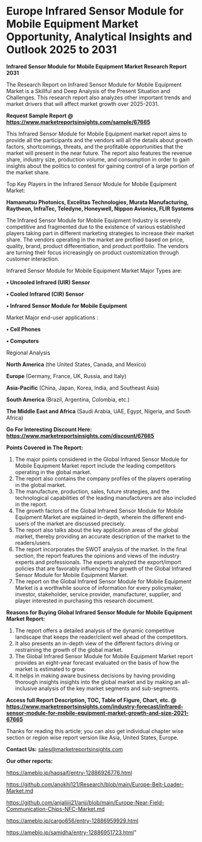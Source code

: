 # Europe Infrared Sensor Module for Mobile Equipment Market Opportunity, Analytical Insights and Outlook 2025 to 2031

<strong>Infrared Sensor Module for Mobile Equipment Market Research Report 2031</strong>

The Research Report on Infrared Sensor Module for Mobile Equipment Market is a Skillful and Deep Analysis of the Present Situation and Challenges. This research report also analyzes other important trends and market drivers that will affect market growth over 2025-2031.

<strong>Request Sample Report @ <a href=https://www.marketreportsinsights.com/sample/67665>https://www.marketreportsinsights.com/sample/67665</a></strong>

This Infrared Sensor Module for Mobile Equipment market report aims to provide all the participants and the vendors will all the details about growth factors, shortcomings, threats, and the profitable opportunities that the market will present in the near future. The report also features the revenue share, industry size, production volume, and consumption in order to gain insights about the politics to contest for gaining control of a large portion of the market share.

Top Key Players in the Infrared Sensor Module for Mobile Equipment Market:

<strong>Hamamatsu Photonics, Excelitas Technologies, Murata Manufacturing, Raytheon, InfraTec, Teledyne, Honeywell, Nippon Avionics, FLIR Systems</strong>

The Infrared Sensor Module for Mobile Equipment Industry is severely competitive and fragmented due to the existence of various established players taking part in different marketing strategies to increase their market share. The vendors operating in the market are profiled based on price, quality, brand, product differentiation, and product portfolio. The vendors are turning their focus increasingly on product customization through customer interaction.

Infrared Sensor Module for Mobile Equipment Market Major Types are:

<strong>• Uncooled Infrared (UIR) Sensor

• Cooled Infrared (CIR) Sensor

• Infrared Sensor Module for Mobile Equipment</strong>

Market Major end-user applications :

<strong>• Cell Phones

• Computers</strong>

Regional Analysis

</u><strong><b>North America</b></strong> (the United States, Canada, and Mexico)

<strong><b>Europe </b></strong>(Germany, France, UK, Russia, and Italy)

<strong><b>Asia-Pacific</b></strong> (China, Japan, Korea, India, and Southeast Asia)

<strong><b>South America</b></strong> (Brazil, Argentina, Colombia, etc.)

<strong><b>The Middle East and Africa</b></strong> (Saudi Arabia, UAE, Egypt, Nigeria, and South Africa)

<strong>Go For Interesting Discount Here: <a href=https://www.marketreportsinsights.com/discount/67665>https://www.marketreportsinsights.com/discount/67665</a></strong>

<strong>Points Covered in The Report:</strong>
<ol>
  <li>The major points considered in the Global Infrared Sensor Module for Mobile Equipment Market report include the leading competitors operating in the global market.</li>
  <li>The report also contains the company profiles of the players operating in the global market.</li>
  <li>The manufacture, production, sales, future strategies, and the technological capabilities of the leading manufacturers are also included in the report.</li>
  <li>The growth factors of the Global Infrared Sensor Module for Mobile Equipment Market are explained in-depth, wherein the different end-users of the market are discussed precisely.</li>
  <li>The report also talks about the key application areas of the global market, thereby providing an accurate description of the market to the readers/users.</li>
  <li>The report incorporates the SWOT analysis of the market. In the final section, the report features the opinions and views of the industry experts and professionals. The experts analyzed the export/import policies that are favorably influencing the growth of the Global Infrared Sensor Module for Mobile Equipment Market.</li>
  <li>The report on the Global Infrared Sensor Module for Mobile Equipment Market is a worthwhile source of information for every policymaker, investor, stakeholder, service provider, manufacturer, supplier, and player interested in purchasing this research document.</li>
</ol>
<strong>Reasons for Buying Global Infrared Sensor Module for Mobile Equipment Market Report:</strong>

<ol>
  <li>The report offers a detailed analysis of the dynamic competitive landscape that keeps the reader/client well ahead of the competitors.</li>
  <li>It also presents an in-depth view of the different factors driving or restraining the growth of the global market.</li>
  <li>The Global Infrared Sensor Module for Mobile Equipment Market report provides an eight-year forecast evaluated on the basis of how the market is estimated to grow.</li>
  <li>It helps in making aware business decisions by having providing thorough insights insights into the global market and by making an all-inclusive analysis of the key market segments and sub-segments.</li>
</ol>
<strong>Access full Report Description, TOC, Table of Figure, Chart, etc. @ <a href=https://www.marketreportsinsights.com/industry-forecast/infrared-sensor-module-for-mobile-equipment-market-growth-and-size-2021-67665>https://www.marketreportsinsights.com/industry-forecast/infrared-sensor-module-for-mobile-equipment-market-growth-and-size-2021-67665</a></strong>


Thanks for reading this article; you can also get individual chapter wise section or region wise report version like Asia, United States, Europe.

<strong>Contact Us:</strong>
sales@marketreportsinsights.com

<strong>Our other reports:</strong>

<a href=https://ameblo.jp/haqsaif/entry-12886926776.html>https://ameblo.jp/haqsaif/entry-12886926776.html</a>

<a href=https://github.com/anokhi121/Research/blob/main/Europe-Belt-Loader-Market.md>https://github.com/anokhi121/Research/blob/main/Europe-Belt-Loader-Market.md</a>

<a href=https://github.com/anjaliiii21/anjj/blob/main/Europe-Near-Field-Communication-Chips-NFC-Market.md>https://github.com/anjaliiii21/anjj/blob/main/Europe-Near-Field-Communication-Chips-NFC-Market.md</a>

<a href=https://ameblo.jp/cargo656/entry-12886959929.html>https://ameblo.jp/cargo656/entry-12886959929.html</a>

<a href=https://ameblo.jp/samidha/entry-12886951723.html>https://ameblo.jp/samidha/entry-12886951723.html</a>"

